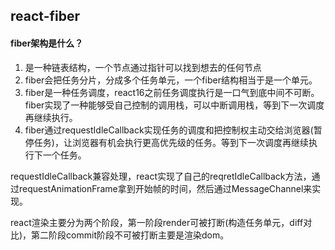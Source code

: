 ## react-fiber ##
#### fiber架构是什么？

1. 是一种链表结构，一个节点通过指针可以找到想去的任何节点
2. fiber会把任务分片，分成多个任务单元，一个fiber结构相当于是一个单元。
3. fiber是一种任务调度，react16之前任务调度执行是一口气到底中间不可断。fiber实现了一种能够受自己控制的调用栈，可以中断调用栈，等到下一次调度再继续执行。
4. fiber通过requestIdleCallback实现任务的调度和把控制权主动交给浏览器(暂停任务)，让浏览器有机会执行更高优先级的任务。等到下一次调度再继续执行下一个任务。

requestIdleCallback兼容处理，react实现了自己的reqretIdleCallback方法，通过requestAnimationFrame拿到开始帧的时间，然后通过MessageChannel来实现。


react渲染主要分为两个阶段，第一阶段render可被打断(构造任务单元，diff对比)，第二阶段commit阶段不可被打断主要是渲染dom。